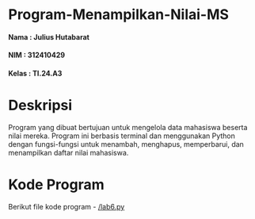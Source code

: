 # Program-Menampilkan-Nilai-MS
#### Nama    : Julius Hutabarat
#### NIM     : 312410429
#### Kelas   : TI.24.A3

# Deskripsi
Program yang dibuat bertujuan untuk mengelola data mahasiswa beserta nilai mereka. Program ini berbasis terminal dan menggunakan Python dengan fungsi-fungsi untuk menambah, menghapus, memperbarui, dan menampilkan daftar nilai mahasiswa.

# Kode Program
Berikut file kode program - [/lab6.py](./lab6.py)
